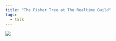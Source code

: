 ```yaml
---
title: "The Fisher Tree at The Realtime Guild"
tags:
  - talk
---
```


<a href="https://pusher.com/sessions/meetup/the-realtime-guild/the-fisher-tree-a-realtime-map-data-structure?wvideo=tjka8ne1bg"><img src="https://embedwistia-a.akamaihd.net/deliveries/ebede38c4cdb025f92b6d35c8a11b03106b604db.jpg?image_play_button_size=2x&amp;image_crop_resized=960x540&amp;image_play_button=1&amp;image_play_button_color=54bbffe0"></a>
